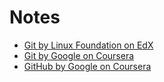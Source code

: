 # Notes

- [Git by Linux Foundation on EdX](https://github.com/rakeshVerse/notes/blob/main/Git%20and%20GitHub/Git%20(Linux%20Foundation).md)
- [Git by Google on Coursera](https://github.com/rakeshVerse/notes/Git%20and%20GitHub/Git%20(Google).md)
- [GitHub by Google on Coursera](https://github.com/rakeshVerse/notes/Git%20and%20GitHub/GitHub.md)
